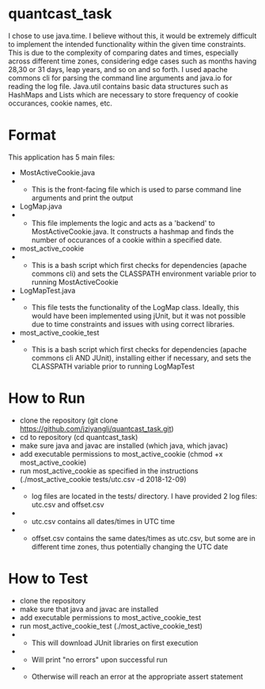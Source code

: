 # quantcast_task
I chose to use java.time. I believe without this, it would be extremely difficult to implement the intended functionality within the given time constraints. This is due to the complexity of comparing dates and times, especially across different time zones, considering edge cases such as months having 28,30 or 31 days, leap years, and so on and so forth. 
I used apache commons cli for parsing the command line arguments and java.io for reading the log file.
Java.util contains basic data structures such as HashMaps and Lists which are necessary to store frequency of cookie occurances, cookie names, etc.
# Format
This application has 5 main files:
* MostActiveCookie.java
* * This is the front-facing file which is used to parse command line arguments and print the output
* LogMap.java
* * This file implements the logic and acts as a 'backend' to MostActiveCookie.java. It constructs a hashmap and finds the number of occurances of a cookie within a specified date.
* most_active_cookie
* * This is a bash script which first checks for dependencies (apache commons cli) and sets the CLASSPATH environment variable prior to running MostActiveCookie
* LogMapTest.java
* * This file tests the functionality of the LogMap class. Ideally, this would have been implemented using jUnit, but it was not possible due to time constraints and issues with using correct libraries.
* most_active_cookie_test
* * This is a bash script which first checks for dependencies (apache commons cli AND JUnit), installing either if necessary, and sets the CLASSPATH variable prior to running LogMapTest
# How to Run
* clone the repository (git clone https://github.com/jziyangli/quantcast_task.git)
* cd to repository (cd quantcast_task)
* make sure java and javac are installed (which java, which javac)
* add executable permissions to most_active_cookie (chmod +x most_active_cookie)
* run most_active_cookie as specified in the instructions (./most_active_cookie tests/utc.csv -d 2018-12-09)
* * log files are located in the tests/ directory. I have provided 2 log files: utc.csv and offset.csv
* * utc.csv contains all dates/times in UTC time
* * offset.csv contains the same dates/times as utc.csv, but some are in different time zones, thus potentially changing the UTC date
# How to Test
* clone the repository
* make sure that java and javac are installed
* add executable permissions to most_active_cookie_test
* run most_active_cookie_test (./most_active_cookie_test)
* * This will download JUnit libraries on first execution
* * Will print "no errors" upon successful run
* * Otherwise will reach an error at the appropriate assert statement
